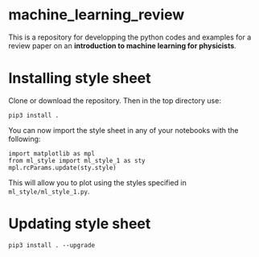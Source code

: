 # machine_learning_review
This is a repository for developping the python codes and examples for a review paper on an <b> introduction to machine learning for physicists</b>. 
# Installing style sheet
Clone or download the repository. Then in the top directory use:
```
pip3 install .
```
You can now import the style sheet in any of your notebooks with the following:
```
import matplotlib as mpl
from ml_style import ml_style_1 as sty
mpl.rcParams.update(sty.style)
```
This will allow you to plot using the styles specified in ```ml_style/ml_style_1.py```.
# Updating style sheet
```
pip3 install . --upgrade
```
